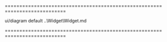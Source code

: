 ===========================================================================
<!--module-->ui/diagram<!--/module-->
<!--export-->default<!--/export-->
<!--inherits-->..\Widget\Widget.md<!--/inherits-->
===========================================================================

<!--shortDescription-->

<!--/shortDescription-->

<!--fullDescription-->

<!--/fullDescription-->